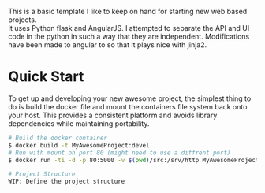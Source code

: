 This is a basic template I like to keep on hand for starting new web based projects.  
It uses Python flask and AngularJS.  I attempted to separate the API
and UI code in the python in such a way that they are independent.
Modifications have been made to angular to so that it plays nice with jinja2.

# Quick Start
To get up and developing your new awesome project, the simplest thing to do is
build the docker file and mount the containers file system back onto your host. This
provides a consistent platform and avoids library dependencies while maintaining
portability.

```bash
# Build the docker container
$ docker build -t MyAwesomeProject:devel .
# Run with mount on port 80 (might need to use a diffrent port)
$ docker run -ti -d -p 80:5000 -v $(pwd)/src:/srv/http MyAwesomeProject:devel

# Project Structure
WIP: Define the project structure

